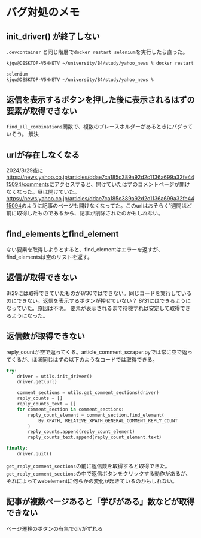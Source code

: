 # バグ対処のメモ

## init_driver() が終了しない

`.devcontainer` と同じ階層で`docker restart selenium`を実行したら直った。

```sh
kjqw@DESKTOP-V5HNETV ~/university/B4/study/yahoo_news % docker restart selenium

selenium
kjqw@DESKTOP-V5HNETV ~/university/B4/study/yahoo_news %
```

## 返信を表示するボタンを押した後に表示されるはずの要素が取得できない

`find_all_combinations`関数で、複数のプレースホルダーがあるときにバグっていそう。
解決

## urlが存在しなくなる

2024/8/29夜に<https://news.yahoo.co.jp/articles/ddae7ca185c389a92d2c1136a699a32fe4415094/comments>にアクセスすると、開けていたはずのコメントページが開けなくなった。昼は開けていた。<https://news.yahoo.co.jp/articles/ddae7ca185c389a92d2c1136a699a32fe4415094>のように記事のページも開けなくなってた。このurlはおそらく1週間ほど前に取得したものであるから、記事が削除されたのかもしれない。

## find_elementsとfind_element

ない要素を取得しようとすると、find_elementはエラーを返すが、find_elementsは空のリストを返す。

## 返信が取得できない

8/29には取得できていたものが8/30ではできない。同じコードを実行しているのにできない。返信を表示するボタンが押せていない？
8/31にはできるようになっていた。原因は不明。
要素が表示されるまで待機すれば安定して取得できるようになった。

## 返信数が取得できない

reply_countが空で返ってくる。article_comment_scraper.pyでは常に空で返ってくるが、ほぼ同じはずの以下のようなコードでは取得できる。

```python
try:
    driver = utils.init_driver()
    driver.get(url)

    comment_sections = utils.get_comment_sections(driver)
    reply_counts = []
    reply_counts_text = []
    for comment_section in comment_sections:
        reply_count_element = comment_section.find_element(
            By.XPATH, RELATIVE_XPATH_GENERAL_COMMENT_REPLY_COUNT
        )
        reply_counts.append(reply_count_element)
        reply_counts_text.append(reply_count_element.text)

finally:
    driver.quit()
```

`get_reply_comment_sections`の前に返信数を取得すると取得できた。`get_reply_comment_sections`の中で返信ボタンをクリックする動作があるが、それによってwebelementに何らかの変化が起きているのかもしれない。

## 記事が複数ページあると「学びがある」数などが取得できない

ページ遷移のボタンの有無でdivがずれる
